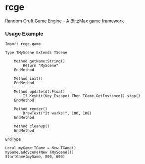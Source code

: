 # rcge
Random Cruft Game Engine - A BlitzMax game framework

### Usage Example

``` BlitzMax
Import rcge.game

Type TMyScene Extends TScene

	Method getName:String()
		Return "MyScene"
	EndMethod

	Method init()
	EndMethod
	
	Method update(dt:Float)
		If KeyHit(Key_Escape) Then TGame.GetInstance().stop()
	EndMethod
	
	Method render()
		DrawText("It works!", 100, 100)
	EndMethod
	
	Method cleanup()
	EndMethod

EndType

Local myGame:TGame = New TGame()
myGame.addScene(New TMyScene())
StartGame(myGame, 800, 600)
```
